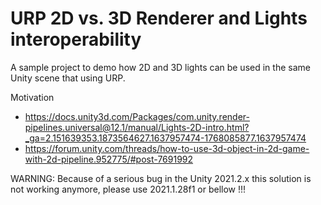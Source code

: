 # URP 2D vs. 3D Renderer and Lights interoperability

A sample project to demo how 2D and 3D lights can be used in the same Unity scene that using URP.  

Motivation 
- https://docs.unity3d.com/Packages/com.unity.render-pipelines.universal@12.1/manual/Lights-2D-intro.html?_ga=2.151639353.1873564627.1637957474-1768085877.1637957474  
- https://forum.unity.com/threads/how-to-use-3d-object-in-2d-game-with-2d-pipeline.952775/#post-7691992

WARNING: Because of a serious bug in the Unity 2021.2.x this solution is not working anymore, please use 2021.1.28f1 or bellow !!!
